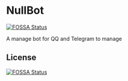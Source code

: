 # NullBot
[![FOSSA Status](https://app.fossa.com/api/projects/git%2Bgithub.com%2Fsam01101%2FNullBot.svg?type=shield)](https://app.fossa.com/projects/git%2Bgithub.com%2Fsam01101%2FNullBot?ref=badge_shield)

A manage bot for QQ and Telegram to manage


## License
[![FOSSA Status](https://app.fossa.com/api/projects/git%2Bgithub.com%2Fsam01101%2FNullBot.svg?type=large)](https://app.fossa.com/projects/git%2Bgithub.com%2Fsam01101%2FNullBot?ref=badge_large)